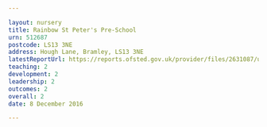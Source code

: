 ```yaml
---

layout: nursery
title: Rainbow St Peter's Pre-School
urn: 512687
postcode: LS13 3NE
address: Hough Lane, Bramley, LS13 3NE
latestReportUrl: https://reports.ofsted.gov.uk/provider/files/2631087/urn/512687.pdf
teaching: 2
development: 2
leadership: 2
outcomes: 2
overall: 2
date: 8 December 2016

---
```

